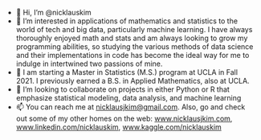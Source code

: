 - 👋 Hi, I’m @nicklauskim
- 👀 I’m interested in applications of mathematics and statistics to the world of tech and big data, particularly machine learning. I have always thoroughly enjoyed math and stats and am always looking to grow my programming abilities, so studying the various methods of data science and their implementations in code has become the ideal way for me to indulge in intertwined two passions of mine.
- 🌱 I am starting a Master in Statistics (M.S.) program at UCLA in Fall 2021. I previously earned a B.S. in Applied Mathematics, also at UCLA.
- 💞️ I’m looking to collaborate on projects in either Python or R that emphasize statistical modeling, data analysis, and machine learning
- 📫 You can reach me at nicklausjkim@gmail.com. Also, go and check out some of my other homes on the web: www.nicklausjkim.com, www.linkedin.com/nicklauskim, www.kaggle.com/nicklauskim

<!---
nicklauskim/nicklauskim is a ✨ special ✨ repository because its `README.md` (this file) appears on your GitHub profile.
You can click the Preview link to take a look at your changes.
--->
